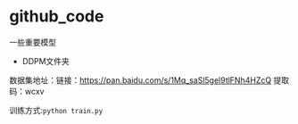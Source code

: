# github_code
一些重要模型

- DDPM文件夹

数据集地址：链接：https://pan.baidu.com/s/1Mq_saSl5gel9tlFNh4HZcQ 
提取码：wcxv 

训练方式:`python train.py`
